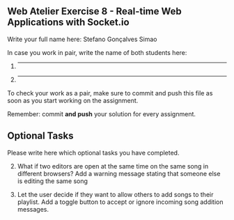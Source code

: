 ## Web Atelier Exercise 8 - Real-time Web Applications with Socket.io

Write your full name here: Stefano Gonçalves Simao

In case you work in pair, write the name of both students here:

1. _________
2. _________

To check your work as a pair, make sure to commit and push this file as soon as you start working on the assignment.


Remember: commit __and push__ your solution for every assignment.

## Optional Tasks

Please write here which optional tasks you have completed.

2. What if two editors are open at the same time on the same song in different browsers? Add a warning message stating that someone else is editing the same song

3. Let the user decide if they want to allow others to add songs to their playlist. Add a toggle button to accept or ignore incoming song addition messages.
